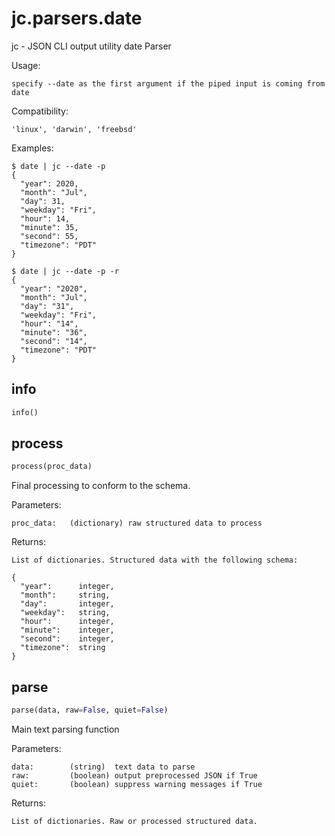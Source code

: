 
# jc.parsers.date
jc - JSON CLI output utility date Parser

Usage:

    specify --date as the first argument if the piped input is coming from date

Compatibility:

    'linux', 'darwin', 'freebsd'

Examples:

    $ date | jc --date -p
    {
      "year": 2020,
      "month": "Jul",
      "day": 31,
      "weekday": "Fri",
      "hour": 14,
      "minute": 35,
      "second": 55,
      "timezone": "PDT"
    }

    $ date | jc --date -p -r
    {
      "year": "2020",
      "month": "Jul",
      "day": "31",
      "weekday": "Fri",
      "hour": "14",
      "minute": "36",
      "second": "14",
      "timezone": "PDT"
    }


## info
```python
info()
```


## process
```python
process(proc_data)
```

Final processing to conform to the schema.

Parameters:

    proc_data:   (dictionary) raw structured data to process

Returns:

    List of dictionaries. Structured data with the following schema:

    {
      "year":      integer,
      "month":     string,
      "day":       integer,
      "weekday":   string,
      "hour":      integer,
      "minute":    integer,
      "second":    integer,
      "timezone":  string
    }


## parse
```python
parse(data, raw=False, quiet=False)
```

Main text parsing function

Parameters:

    data:        (string)  text data to parse
    raw:         (boolean) output preprocessed JSON if True
    quiet:       (boolean) suppress warning messages if True

Returns:

    List of dictionaries. Raw or processed structured data.

